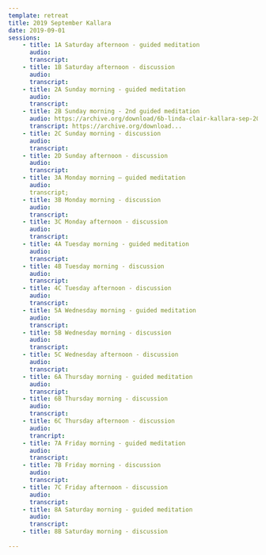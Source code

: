 ```yaml
---
template: retreat
title: 2019 September Kallara
date: 2019-09-01
sessions:
    - title: 1A Saturday afternoon - guided meditation
      audio: 
      transcript: 
    - title: 1B Saturday afternoon - discussion
      audio: 
      transcript: 
    - title: 2A Sunday morning - guided meditation
      audio: 
      transcript:
    - title: 2B Sunday morning - 2nd guided meditation
      audio: https://archive.org/download/6b-linda-clair-kallara-sep-2019/2019%20September%20Kallara%20/1a-linda-clair-kallara-sep-2019.mp3
      transcript: https://archive.org/download...
    - title: 2C Sunday morning - discussion
      audio:
      transcript:
    - title: 2D Sunday afternoon - discussion
      audio:
      transcript:
    - title: 3A Monday morning – guided meditation
      audio:
      transcript;
    - title: 3B Monday morning - discussion
      audio:
      transcript:
    - title: 3C Monday afternoon - discussion
      audio: 
      transcript:
    - title: 4A Tuesday morning - guided meditation
      audio:
      transcript:
    - title: 4B Tuesday morning - discussion
      audio:
      transcript:
    - title: 4C Tuesday afternoon - discussion
      audio:
      transcript:
    - title: 5A Wednesday morning - guided meditation
      audio:
      transcript:
    - title: 5B Wednesday morning - discussion
      audio:
      transcript:
    - title: 5C Wednesday afternoon - discussion
      audio:
      transcript:
    - title: 6A Thursday morning - guided meditation
      audio:
      transcript:
    - title: 6B Thursday morning - discussion
      audio:
      transcript:
    - title: 6C Thursday afternoon - discussion
      audio:
      trancript:
    - title: 7A Friday morning - guided meditation
      audio:
      transcript:
    - title: 7B Friday morning - discussion
      audio:
      transcript:
    - title: 7C Friday afternoon - discussion
      audio:
      transcript:
    - title: 8A Saturday morning - guided meditation
      audio:
      transcript:
    - title: 8B Saturday morning - discussion  
    
---
```

